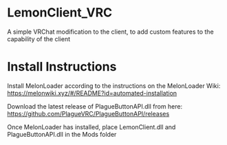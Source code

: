 # LemonClient_VRC

A simple VRChat modification to the client, to add custom features to the capability of the client

# Install Instructions

Install MelonLoader according to the instructions on the MelonLoader Wiki:
https://melonwiki.xyz/#/README?id=automated-installation

Download the latest release of PlagueButtonAPI.dll from here:
https://github.com/PlagueVRC/PlagueButtonAPI/releases

Once MelonLoader has installed, place LemonClient.dll and PlagueButtonAPI.dll in the Mods folder
